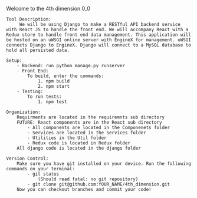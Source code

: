 Welcome to the 4th dimension 0_0

	Tool Description:
		 We will be using Django to make a RESTful API backend service with React JS to handle the front end. We will accompany React with a Redux store to handle front end data management. This application will be hosted on an uWSGI online server with EngineX for management. uWSGI connects Django to EngineX. Django will connect to a MySQL database to hold all persisted data.

	Setup:
		- Backend: run python manage.py runserver
		- Front End:
			To build, enter the commands:
				1. npm build
				2. npm start
		- Testing:
			To run tests:
				1. npm test

	Organization:
		Requirments are located in the requiremnts sub directory
		FUTURE: React components are in the React sub directory
			- All components are located in the Componenets folder
			- Services are located in the Services folder
			- Utilities in the Util folder
			- Redux code is located in Redux folder
		All django code is located in the django folder

	Version Control:
		Make sure you have git installed on your device. Run the following commands on your terminal:
			- git status 
				(Should read fatal: no git repository)
			- git clone git@github.com:YOUR_NAME/4th_dimension.git
		Now you can checkout branches and commit your code!
